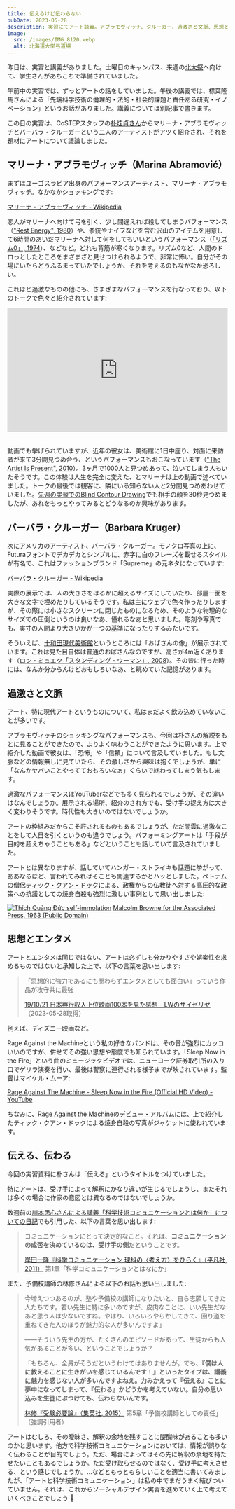 ```yaml
---
title: 伝えるけど伝わらない
pubDate: 2023-05-28
description: 実習にてアート談義。アブラモヴィッチ、クルーガー、過激さと文脈、思想とエンタメ
image:
  src: /images/IMG_8120.webp
  alt: 北海道大学弓道場
---
```


昨日は、実習と講義がありました。土曜日のキャンパス、来週の[北大祭](https://hokudaisai.com/)へ向けて、学生さんがあちこちで準備されていました。

午前中の実習では、ずっとアートの話をしていました。午後の講義では、標葉隆馬さんによる「先端科学技術の倫理的・法的・社会的課題と責任ある研究・イノベーション」というお話がありました。講義については別記事で書きます。

この日の実習は、CoSTEPスタッフの[朴炫貞さん](https://costep.open-ed.hokudai.ac.jp/staff/park-hyunjung)からマリーナ・アブラモヴィッチとバーバラ・クルーガーという二人のアーティストがアツく紹介され、それを題材にアートについて議論しました。

## マリーナ・アブラモヴィッチ（Marina Abramović）

まずはユーゴスラビア出身のパフォーマンスアーティスト、マリーナ・アブラモヴィッチ。なかなかショッキングです:

[マリーナ・アブラモヴィッチ - Wikipedia](https://ja.wikipedia.org/wiki/%E3%83%9E%E3%83%AA%E3%83%BC%E3%83%8A%E3%83%BB%E3%82%A2%E3%83%96%E3%83%A9%E3%83%A2%E3%83%B4%E3%82%A3%E3%83%83%E3%83%81)

恋人がマリーナへ向けて弓を引く、少し間違えれば殺してしまうパフォーマンス（["Rest Energy", 1980](https://www.moma.org/audio/playlist/243/3120)）や、拳銃やナイフなどを含む沢山のアイテムを用意して6時間のあいだマリーナへ対して何をしてもいいというパフォーマンス（[「リズム0」, 1974](https://ja.wikipedia.org/wiki/%E3%83%AA%E3%82%BA%E3%83%A00)）、などなど。どれも背筋が寒くなります。リズム0など、人間のドロっとしたところをまざまざと見せつけられるようで、非常に怖い。自分がその場にいたらどうふるまっていたでしょうか、それを考えるのもなかなか恐ろしい。

これほど過激なものの他にも、さまざまなパフォーマンスを行なっており、以下のトークで色々と紹介されています:

<div style="position:relative;width:100%;height:0;padding-bottom:56.25%;overflow:hidden;margin-bottom:2rem;">
<iframe style="position:absolute;top:0;left:0;width:100%;height:100%" src="https://www.youtube.com/embed/M4so_Z9a_u0" title="YouTube video player" frameborder="0" allow="accelerometer; autoplay; clipboard-write; encrypted-media; gyroscope; picture-in-picture; web-share" allowfullscreen></iframe>
</div>

動画でも挙げられていますが、近年の彼女は、美術館に1日中座り、対面に来訪者が来て3分間見つめ合う、というパフォーマンスもおこなっています（["The Artist Is Present", 2010](https://www.moma.org/learn/moma_learning/marina-abramovic-marina-abramovic-the-artist-is-present-2010/)）。3ヶ月で1000人と見つめあって、泣いてしまう人もいたそうです。この体験は人生を完全に変えた、とマリーナは上の動画で述べていました。トークの最後では観客に、隣にいる知らない人と2分間見つめあわせていました。[先週の実習でのBlind Contour Drawing](/2023-05-21/)でも相手の顔を30秒見つめましたが、あれをもっとやってみるとどうなるのか興味があります。

## バーバラ・クルーガー（Barbara Kruger）

次にアメリカのアーティスト、バーバラ・クルーガー。モノクロ写真の上に、Futuraフォントでデカデカとシンプルに、赤字に白のフレーズを載せるスタイルが有名で、これはファッションブランド「Supreme」の元ネタになっています:

[バーバラ・クルーガー - Wikipedia](https://ja.wikipedia.org/wiki/%E3%83%90%E3%83%BC%E3%83%90%E3%83%A9%E3%83%BB%E3%82%AF%E3%83%AB%E3%83%BC%E3%82%AC%E3%83%BC)

実際の展示では、人の大きさをはるかに超えるサイズにしていたり、部屋一面を大きな文字で埋めたりしているそうです。私は主にウェブで色々作ったりしますが、その際には小さなスクリーンに閉じたものになるため、そのような物理的なサイズでの圧倒というのは良いなあ、憧れるなあと思いました。彫刻や写真でも、実寸の人間より大きいかが一つの基準になったりするみたいです。

そういえば、[十和田現代美術館](https://towadaartcenter.com/)というところには「おばさんの像」が展示されています。これは見た目自体は普通のおばさんなのですが、高さが4m近くあります（[ロン・ミュエク「スタンディング・ウーマン」, 2008](https://towadaartcenter.com/collection/standing-woman/)）。その昔に行った時には、なんか分からんけどおもしろいなあ、と眺めていた記憶があります。

## 過激さと文脈

アート、特に現代アートというものについて、私はまだよく飲み込めていないことが多いです。

アブラモヴィッチのショッキングなパフォーマンスも、今回は朴さんの解説をもとに見ることができたので、よりよく味わうことができたように思います。上で紹介した動画で彼女は、「恐怖」や「信頼」について言及していました。もし文脈などの情報無しに見ていたら、その激しさから興味は抱くでしょうが、単に「なんかヤバいことやってておもろいなぁ」くらいで終わってしまう気もします。

過激なパフォーマンスはYouTuberなどでも多く見られるでしょうが、その違いはなんでしょうか。展示される場所、紹介のされ方でも、受け手の捉え方は大きく変わりそうです。時代性も大きいのではないでしょうか。

アートの枠組みだからこそ許されるものもあるでしょうが、ただ闇雲に過激なことをして人目を引くというのも違うでしょう。パフォーミングアートは「手段が目的を超えちゃうこともある」などということも話していて言及されていました。

アートとは異なりますが、話していてハンガー・ストライキも話題に挙がって、ああなるほど、言われてみればそことも関連するかとハッとしました。ベトナムの僧侶[ティック・クアン・ドック](https://ja.wikipedia.org/wiki/%E3%83%86%E3%82%A3%E3%83%83%E3%82%AF%E3%83%BB%E3%82%AF%E3%82%A2%E3%83%B3%E3%83%BB%E3%83%89%E3%83%83%E3%82%AF)による、政権からの仏教徒へ対する高圧的な政策への抗議としての焼身自殺も強烈に激しい事例として思い出しました:

<p>
<a href="https://ja.wikipedia.org/wiki/%E3%83%95%E3%82%A1%E3%82%A4%E3%83%AB:Th%C3%ADch_Qu%E1%BA%A3ng_%C4%90%E1%BB%A9c_self-immolation.jpg">
<img src="/images/2023-05-28-self-immolation.jpg" alt="Thích Quảng Đức self-immolation"></a>
<a class="italic text-xs" href="https://ja.wikipedia.org/wiki/%E3%83%95%E3%82%A1%E3%82%A4%E3%83%AB:Th%C3%ADch_Qu%E1%BA%A3ng_%C4%90%E1%BB%A9c_self-immolation.jpg">Malcolm Browne for the Associated Press, 1963 (Public Domain)</a>
</p>

## 思想とエンタメ

アートとエンタメは同じではない、アートは必ずしも分かりやすさや娯楽性を求めるものではないと承知した上で、以下の言葉を思い出します:

> 「思想的に強力であるにも関わらずエンタメとしても面白い」っていう作品が攻守共に最強
>
> [19/10/21 日本興行収入上位映画100本を見た感想 - LWのサイゼリヤ](https://saize-lw.hatenablog.com/entry/20438301)（2023-05-28取得）

例えば、ディズニー映画など。

Rage Against the Machineという私の好きなバンドは、その音が強烈にカッコいいのですが、併せてその強い思想や態度でも知られています。「Sleep Now in the Fire」という曲のミュージックビデオでは、ニューヨーク証券取引所の入り口でゲリラ演奏を行い、最後は警察に連行される様子までが映されています。監督はマイケル・ムーア:

[Rage Against The Machine - Sleep Now in the Fire (Official HD Video) - YouTube](https://www.youtube.com/watch?v=kl4wkIPiTcY)

ちなみに、[Rage Against the Machineのデビュー・アルバム](<https://en.wikipedia.org/wiki/Rage_Against_the_Machine_(album)>)には、上で紹介したティック・クアン・ドックによる焼身自殺の写真がジャケットに使われています。

## 伝える、伝わる

今回の実習資料に朴さんは「伝える」というタイトルをつけていました。

特にアートは、受け手によって解釈にかなり違いが生じるでしょうし、またそれは多くの場合に作家の意図とは異なるのではないでしょうか。

数週前の[川本思心さんによる講義「科学技術コミュニケーションとは何か」についての日記](/2023-05-14/)でも引用した、以下の言葉を思い出します:

> コミュニケーションにとって決定的なこと。それは、**コミュニケーションの成否を決めているのは、受け手の側**だということです。
>
> [岸田一隆『科学コミュニケーション 理科の〈考え方〉をひらく』（平凡社, 2011）](https://www.heibonsha.co.jp/book/b163521.html) 第1章「科学コミュニケーションとはなにか」

また、予備校講師の林修さんによる以下のお話も思い出しました:

> 今増えつつあるのが、塾や予備校の講師になりたいと、自ら志願してきた人たちです。若い先生に特に多いのですが、皮肉なことに、いい先生だなあと思う人は少ないですね。やはり、いろいろやらかしてきて、回り道を重ねてきた人のほうが魅力的な人が多いんですよ」
>
> ――そういう先生の方が、たくさんのエピソードがあって、生徒からも人気があることが多い、ということでしょうか？
>
> 「もちろん、全員がそうだというわけではありませんが。でも、**『僕は人に教えることに生きがいを感じているんです！』といったタイプは、講義に魅力を感じない人が多いんですよねえ。力みかえって『伝える』ことに夢中になってしまって、『伝わる』かどうかを考えていない。自分の思い込みを生徒にぶつけても、伝わらないんです。**
>
> [林修『受験必要論』（集英社, 2015）](https://www.shueisha.co.jp/books/items/contents.html?jdcn=08745372949366000000) 第5章「予備校講師としての責任」（強調引用者）

アートはむしろ、その曖昧さ、解釈の余地を残すことに醍醐味があることも多いのかと思います。他方で科学技術コミュニケーションにおいては、情報が誤りなく伝わることが目的でしょう。ただ、場合によってはその先に解釈の余地を持たせたいこともあるでしょうか。ただ受け取らせるのではなく、受け手に考えさせる、という感じでしょうか。...などともっともらしいことを適当に書いてみましたが、「アートと科学技術コミュニケーション」は私の中でまだうまく結びついていません。それは、これからソーシャルデザイン実習を進めていく上で考えていくべきことでしょう 🎯
